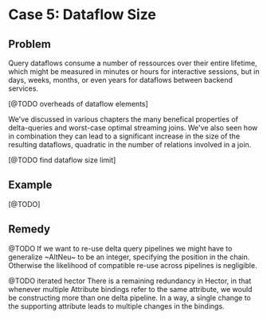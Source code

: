 # Case 5: Dataflow Size

## Problem

Query dataflows consume a number of ressources over their entire
lifetime, which might be measured in minutes or hours for interactive
sessions, but in days, weeks, months, or even years for dataflows
between backend services.

[@TODO overheads of dataflow elements]

We've discussed in various chapters the many benefical properties of
delta-queries and worst-case optimal streaming joins. We've also seen
how in combination they can lead to a significant increase in the size
of the resulting dataflows, quadratic in the number of relations
involved in a join.

[@TODO find dataflow size limit]

## Example

[@TODO]

## Remedy

@TODO
If we want to re-use delta query pipelines we might have to generalize
~AltNeu~ to be an integer, specifying the position in the
chain. Otherwise the likelihood of compatible re-use across pipelines
is negligible.

@TODO iterated hector
There is a remaining redundancy in Hector, in that whenever multiple
Attribute bindings refer to the same attribute, we would be
constructing more than one delta pipeline. In a way, a single change
to the supporting attribute leads to multiple changes in the bindings.
